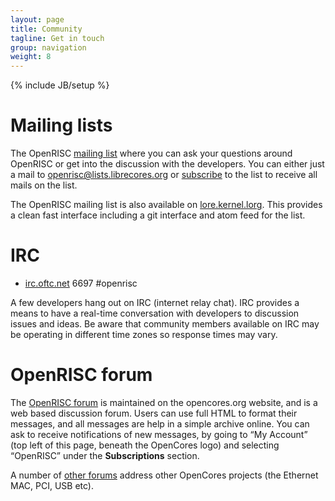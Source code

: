 ```yaml
---
layout: page
title: Community
tagline: Get in touch
group: navigation
weight: 8
---
```

{% include JB/setup %}

# Mailing lists

The OpenRISC [mailing list][] where you can ask your questions around
OpenRISC or get into the discussion with the developers. You can
either just a mail to
[openrisc@lists.librecores.org](mailto:openrisc@lists.librecores.org)
or [subscribe][mailing list] to the list to receive all mails on the
list.

The OpenRISC mailing list is also available on [lore.kernel.lorg](https://lore.kernel.org/openrisc/).
This provides a clean fast interface including a git interface and atom feed for the
list.

# IRC

 * [irc.oftc.net](https://www.oftc.net/) 6697 #openrisc

A few developers hang out on IRC (internet relay chat).  IRC provides a
means to have a real-time conversation with developers to discussion issues
and ideas.  Be aware that community members available on IRC may be operating
in different time zones so response times may vary.

# OpenRISC forum

The [OpenRISC forum][] is maintained on the opencores.org website, and
is a web based discussion forum. Users can use full HTML to format their
messages, and all messages are help in a simple archive online. You can
ask to receive notifications of new messages, by going to “My Account”
(top left of this page, beneath the OpenCores logo) and selecting
“OpenRISC” under the **Subscriptions** section.

A number of [other forums][] address other OpenCores projects (the
Ethernet MAC, PCI, USB etc).

  [OpenRISC forum]: https://opencores.org/forum,OpenRISC
  [mailing list]: https://lists.librecores.org/listinfo/OpenRISC
  [other forums]: https://opencores.org/forum
